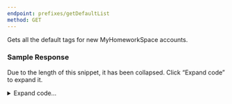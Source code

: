 ```yaml
---
endpoint: prefixes/getDefaultList
method: GET
---
```


Gets all the default tags for new MyHomeworkSpace accounts.

### Sample Response
Due to the length of this snippet, it has been collapsed. Click “Expand code” to expand it.

<details>
<summary>Expand code...</summary>
<pre><code class="json">
{
	"status": "ok",
	"prefixes": [
		{
			"id": -1,
			"background": "4C6C9B",
			"color": "FFFFFF",
			"words": [
				"HW",
				"Read",
				"Reading"
			],
			"timedEvent": false,
			"default": true
		},
		{
			"id": -1,
			"background": "9ACD32",
			"color": "FFFFFF",
			"words": [
				"Project"
			],
			"timedEvent": false,
			"default": true
		},
		{
			"id": -1,
			"background": "C3A528",
			"color": "FFFFFF",
			"words": [
				"Report",
				"Essay",
				"Paper",
				"Write"
			],
			"timedEvent": false,
			"default": true
		},
		{
			"id": -1,
			"background": "FFA500",
			"color": "FFFFFF",
			"words": [
				"Quiz",
				"PopQuiz",
				"GradedHW",
				"GradedHomework"
			],
			"timedEvent": false,
			"default": true
		},
		{
			"id": -1,
			"background": "DC143C",
			"color": "FFFFFF",
			"words": [
				"Test",
				"Final",
				"Exam",
				"Midterm",
				"Ahh"
			],
			"timedEvent": false,
			"default": true
		},
		{
			"id": -1,
			"background": "2AC0F1",
			"color": "FFFFFF",
			"words": [
				"ICA",
				"FieldTrip",
				"Thingy"
			],
			"timedEvent": false,
			"default": true
		},
		{
			"id": -1,
			"background": "2AF15E",
			"color": "FFFFFF",
			"words": [
				"Lab",
				"BookALab",
				"BookLab",
				"Study",
				"Memorize"
			],
			"timedEvent": true,
			"default": true
		},
		{
			"id": -1,
			"background": "003DAD",
			"color": "FFFFFF",
			"words": [
				"DocID"
			],
			"timedEvent": false,
			"default": true
		},
		{
			"id": -1,
			"background": "000000",
			"color": "00FF00",
			"words": [
				"Trojun",
				"Hex"
			],
			"timedEvent": false,
			"default": true
		},
		{
			"id": -1,
			"background": "5000BC",
			"color": "FFFFFF",
			"words": [
				"OptionalHW",
				"Challenge"
			],
			"timedEvent": false,
			"default": true
		},
		{
			"id": -1,
			"background": "000099",
			"color": "FFFFFF",
			"words": [
				"Presentation",
				"Prez"
			],
			"timedEvent": false,
			"default": true
		},
		{
			"id": -1,
			"background": "123456",
			"color": "FFFFFF",
			"words": [
				"BuildSession",
				"Build"
			],
			"timedEvent": true,
			"default": true
		},
		{
			"id": -1,
			"background": "5A1B87",
			"color": "FFFFFF",
			"words": [
				"Meeting",
				"Meet"
			],
			"timedEvent": true,
			"default": true
		},
		{
			"id": -1,
			"background": "01B501",
			"color": "FFFFFF",
			"words": [
				"Begin",
				"Start",
				"Do"
			],
			"timedEvent": true,
			"default": true
		},
		{
			"id": -1,
			"background": "E34000",
			"color": "FFFFFF",
			"words": [
				"Apply",
				"Application",
				"Deadline"
			],
			"timedEvent": false,
			"default": true
		}
	],
	"fallbackBackground": "FFD3BD",
	"fallbackColor": "000000"
}
</code></pre>
</details>